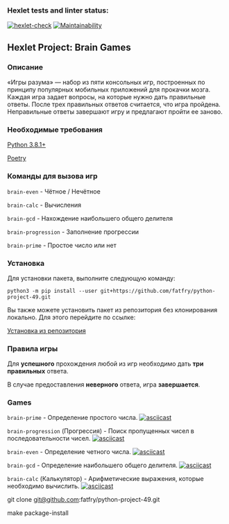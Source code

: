 
### Hexlet tests and linter status:
[![hexlet-check](https://github.com/fatfry/python-project-49/actions/workflows/hexlet-check.yml/badge.svg)](https://github.com/fatfry/python-project-49/actions/workflows/hexlet-check.yml)
[![Maintainability](https://api.codeclimate.com/v1/badges/ecf726861979b5957a51/maintainability)](https://codeclimate.com/github/fatfry/python-project-49/maintainability)
## Hexlet Project: Brain Games
### Описание 

«Игры разума» — набор из пяти консольных игр, построенных по принципу популярных мобильных приложений для прокачки мозга. Каждая игра задает вопросы, на которые нужно дать правильные ответы. После трех правильных ответов считается, что игра пройдена. Неправильные ответы завершают игру и предлагают пройти ее заново.

### Необходимые требования

[Python 3.8.1+](https://www.python.org/downloads/)

[Poetry](https://python-poetry.org/docs/)

### Команды для вызова игр

`brain-even` - Чётное / Нечётное

`brain-calc` - Вычисления 

`brain-gcd` - Нахождение наибольшего общего делителя

`brain-progression` - Заполнение прогрессии

`brain-prime` - Простое число или нет

### Установка
Для установки пакета, выполните следующую команду:

`python3 -m pip install --user git+https://github.com/fatfry/python-project-49.git`

Вы также можете установить пакет из репозитория без клонирования локально. Для этого перейдите по ссылке:

[Установка из репозитория](https://github.com/fatfry/python-project-49)

### Правила игры
Для **успешного** прохождения любой из игр необходимо дать **три правильных** ответа.

В случае предоставления **неверного** ответа, игра **завершается**.
### Games


`brain-prime` - Определение простого числа.
[![asciicast](https://asciinema.org/a/593880.svg)](https://asciinema.org/a/593880)

`brain-progression` (Прогрессия) - Поиск пропущенных чисел в последовательности чисел.
[![asciicast](https://asciinema.org/a/H99sbCHgwZTDy7FCyqPDXl5M3.svg)](https://asciinema.org/a/H99sbCHgwZTDy7FCyqPDXl5M3)

`brain-even` - Определение четного числа.
[![asciicast](https://asciinema.org/a/fNJYtdUKOG5WuCrKyfd6Q1Tnz.svg)](https://asciinema.org/a/fNJYtdUKOG5WuCrKyfd6Q1Tnz)

`brain-gcd` - Определение наибольшего общего делителя.
[![asciicast](https://asciinema.org/a/9IjusJ2knzmHQa9IncTtW0Yw6.svg)](https://asciinema.org/a/9IjusJ2knzmHQa9IncTtW0Yw6) 

`brain-calc` (Калькулятор) - Арифметические выражения, которые необходимо вычислить.
[![asciicast](https://asciinema.org/a/RusVOVB9bV1FhoCy16G7XUcqc.svg)](https://asciinema.org/a/RusVOVB9bV1FhoCy16G7XUcqc)



git clone git@github.com:fatfry/python-project-49.git

make package-install

